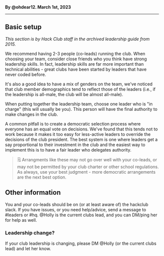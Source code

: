__By @ohdear12. March 1st, 2023__

---
## Basic setup
_This section is by Hack Club staff in the archived leadership guide from 2015._

We recommend having 2-3 people (co-leads) running the club. When choosing your team, consider close friends who you think have strong leadership skills. In fact, leadership skills are far more important than technical abilities - great clubs have been started by leaders that have never coded before.

It's also a good idea to have a mix of genders on the team, we've noticed that club member demographics tend to reflect those of the leaders (i.e., if the leadership is all-male, the club will be almost all-male).

When putting together the leadership team, choose one leader who is "in charge" (this will usually be you). This person will have the final authority to make changes in the club.

A common pitfall is to create a democratic selection process where everyone has an equal vote on decisions. We've found that this tends not to work because it makes it too easy for less-active leaders to override the decisions of the club president. The best system is one where leaders get a say proportional to their investment in the club and the easiest way to implement this is to have a fair leader who delegates authority.

> 🗒 Arrangments like these may not go over well with your co-leads, or may not be permitted by your club charter or other school regulations. As always, use your best judgment - more democratic arrangements are the next best option.

## Other information

You and your co-leads should be on (or at least aware of) the hackclub slack. If you have issues, or you need help/advice, send a message to #leaders or #hq. @Holly is the current clubs lead, and you can DM/ping her for help as well.

### Leadership change?

If your club leadership is changing, please DM @Holly (or the current clubs lead) and let her know.
